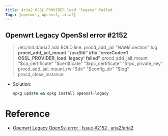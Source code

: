 ```yaml
---
title: Aria2 OSSL_PROVIDER_load 'legacy' failed
Tags: [openwrt, openssl, aria2]
---
```


## Openwrt Legacy OpenSsl error #2152

> /etc/init.d/aria2 add BOLD line.
> procd_add_jail "$NAME.$section" log
> **procd_add_jail_mount "/usr/lib" #fix "errorCode=1 OSSL_PROVIDER_load 'legacy' failed"**
> procd_add_jail_mount "$ca_certificate" "$certificate" "$rpc_certificate" "$rpc_private_key"
> procd_add_jail_mount_rw "$dir" "$config_dir" "$log"
> procd_close_instance

- Solution:

  ```bash
  opkg update && opkg install openssl-legacy
  ```

# Reference

- [Openwrt Legacy OpenSsl error · Issue #2152 · aria2/aria2](https://github.com/aria2/aria2/issues/2152)

